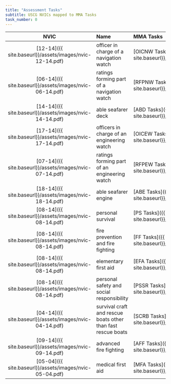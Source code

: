 ```yaml
---
title: "Assessment Tasks"
subtitle: USCG NVICs mapped to MMA Tasks 
task_number: 0
---
```


|NVIC  | Name | MMA Tasks | D/E |
|:-----:|:-----|:--------|:---:|
| [12-14]({{ site.baseurl}}/assets/images/nvic-12-14.pdf)| officer in charge of a navigation watch| [OICNW Tasks]({{ site.baseurl}}/tasks/OICNW) | D|
| [06-14]({{ site.baseurl}}/assets/images/nvic-06-14.pdf)| ratings forming part of a navigation watch| [RFPNW Tasks]({{ site.baseurl}}/tasks/RFPNW) | D|
| [14-14]({{ site.baseurl}}/assets/images/nvic-14-14.pdf)| able seafarer deck| [ABD Tasks]({{ site.baseurl}}/tasks/ABD) | D|
| [17-14]({{ site.baseurl}}/assets/images/nvic-17-14.pdf)| officers in charge of an engineering watch| [OICEW Tasks]({{ site.baseurl}}/tasks/OICEW) | E|
| [07-14]({{ site.baseurl}}/assets/images/nvic-07-14.pdf)| ratings forming part of an engineering watch| [RFPEW Tasks]({{ site.baseurl}}/tasks/RFPEW) | E|
| [18-14]({{ site.baseurl}}/assets/images/nvic-18-14.pdf)| able seafarer engine| [ABE Tasks]({{ site.baseurl}}/tasks/ABE) | E|
| [08-14]({{ site.baseurl}}/assets/images/nvic-08-14.pdf)| personal survival| [PS Tasks]({{ site.baseurl}}/tasks/PS) | D/E|
| [08-14]({{ site.baseurl}}/assets/images/nvic-08-14.pdf)| fire prevention and fire fighting| [FF Tasks]({{ site.baseurl}}/tasks/FF) | D/E|
| [08-14]({{ site.baseurl}}/assets/images/nvic-08-14.pdf)| elementary first aid| [EFA Tasks]({{ site.baseurl}}/tasks/EFA) | D/E|
| [08-14]({{ site.baseurl}}/assets/images/nvic-08-14.pdf)| personal safety and social responsibility| [PSSR Tasks]({{ site.baseurl}}/tasks/PSSR) | D/E|
| [04-14]({{ site.baseurl}}/assets/images/nvic-04-14.pdf)| survival craft and rescue boats other than fast rescue boats| [SCRB Tasks]({{ site.baseurl}}/tasks/SCRB) | D/E|
| [09-14]({{ site.baseurl}}/assets/images/nvic-09-14.pdf)| advanced fire fighting| [AFF Tasks]({{ site.baseurl}}/tasks/AFF) | D/E|
| [05-04]({{ site.baseurl}}/assets/images/nvic-05-04.pdf)| medical first aid| [MFA Tasks]({{ site.baseurl}}/tasks/MFA) | D/E|
